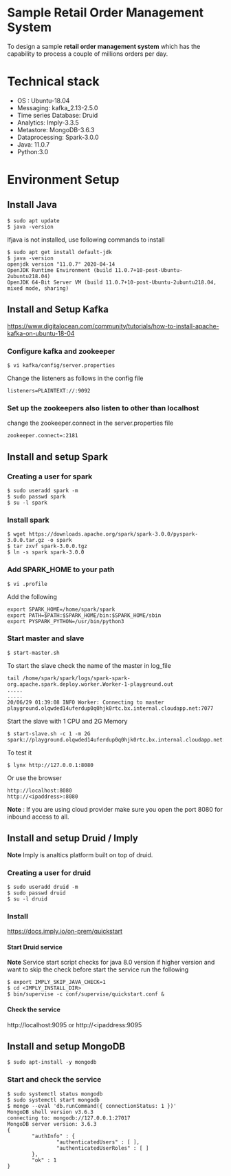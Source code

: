 # Sample Retail Order Management System
To design a sample **retail order management system** which has the capability to process a couple of millions orders per day.

# Technical stack 
* OS : Ubuntu-18.04
* Messaging: kafka_2.13-2.5.0
* Time series Database: Druid
* Analytics: Imply-3.3.5
* Metastore: MongoDB-3.6.3
* Dataprocessing: Spark-3.0.0
* Java: 11.0.7
* Python:3.0

# Environment Setup
## Install Java
```
$ sudo apt update
$ java -version
````
Ifjava is not installed, use following commands to install 
```
$ sudo apt get install default-jdk
$ java -version
openjdk version "11.0.7" 2020-04-14
OpenJDK Runtime Environment (build 11.0.7+10-post-Ubuntu-2ubuntu218.04)
OpenJDK 64-Bit Server VM (build 11.0.7+10-post-Ubuntu-2ubuntu218.04, mixed mode, sharing)
```
## Install and Setup Kafka
https://www.digitalocean.com/community/tutorials/how-to-install-apache-kafka-on-ubuntu-18-04

### Configure kafka and zookeeper
```
$ vi kafka/config/server.properties
````
Change the listeners as follows in the config file
```
listeners=PLAINTEXT://:9092
```
### Set up the zookeepers also listen to other than localhost
change the zookeeper.connect in the server.properties file
```
zookeeper.connect=:2181
```
## Install and setup Spark
### Creating a user for spark
```
$ sudo useradd spark -m
$ sudo passwd spark
$ su -l spark
```
### Install spark
```
$ wget https://downloads.apache.org/spark/spark-3.0.0/pyspark-3.0.0.tar.gz -o spark
$ tar zxvf spark-3.0.0.tgz
$ ln -s spark spark-3.0.0
```
### Add SPARK_HOME to your path
```
$ vi .profile
```
Add the following
```
export SPARK_HOME=/home/spark/spark
export PATH=$PATH:$SPARK_HOME/bin:$SPARK_HOME/sbin
export PYSPARK_PYTHON=/usr/bin/python3
```
### Start master and slave
```
$ start-master.sh
```
To start the slave check the name of the master in log_file
```
tail /home/spark/spark/logs/spark-spark-org.apache.spark.deploy.worker.Worker-1-playground.out
.....
.....
20/06/29 01:39:08 INFO Worker: Connecting to master playground.olqwded14uferdup0q0hjk0rtc.bx.internal.cloudapp.net:7077
```
Start the slave with 1 CPU and 2G Memory
```
$ start-slave.sh -c 1 -m 2G spark://playground.olqwded14uferdup0q0hjk0rtc.bx.internal.cloudapp.net:7077
```
To test it 
```
$ lynx http://127.0.0.1:8080
```
Or use the browser 
```
http://localhost:8080
http://<ipaddress>:8080
```
**Note** : If you are using cloud provider make sure you open the port 8080 for inbound access to all.

## Install and setup Druid / Imply
**Note** Imply is analtics platform built on top of druid.

### Creating a user for druid
```
$ sudo useradd druid -m
$ sudo passwd druid
$ su -l druid
```
### Install
https://docs.imply.io/on-prem/quickstart

#### Start Druid service
**Note**
Service start script checks for java 8.0 version if higher version and want to skip the check before start the service run the following
```
$ export IMPLY_SKIP_JAVA_CHECK=1
$ cd <IMPLY_INSTALL_DIR>
$ bin/supervise -c conf/supervise/quickstart.conf &
```
#### Check the service
http://localhost:9095 or
http://<ipaddress:9095

## Install and setup MongoDB
```
$ sudo apt-install -y mongodb
```
### Start and check the service
```
$ sudo systemctl status mongodb
$ sudo systemctl start mongodb
$ mongo --eval 'db.runCommand({ connectionStatus: 1 })'
MongoDB shell version v3.6.3
connecting to: mongodb://127.0.0.1:27017
MongoDB server version: 3.6.3
{
        "authInfo" : {
                "authenticatedUsers" : [ ],
                "authenticatedUserRoles" : [ ]
        },
        "ok" : 1
}

```







